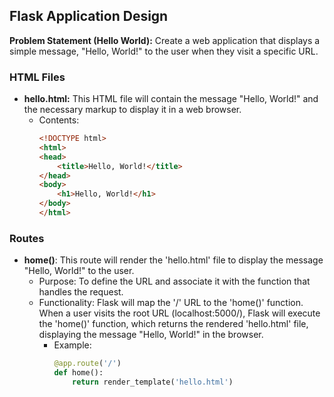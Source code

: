 ## Flask Application Design

**Problem Statement (Hello World):** Create a web application that displays a simple message, "Hello, World!" to the user when they visit a specific URL. 

### HTML Files

- **hello.html:** This HTML file will contain the message "Hello, World!" and the necessary markup to display it in a web browser.
    - Contents:
        ```html
        <!DOCTYPE html>
        <html>
        <head>
            <title>Hello, World!</title>
        </head>
        <body>
            <h1>Hello, World!</h1>
        </body>
        </html>
        ```

### Routes

- **home()**: This route will render the 'hello.html' file to display the message "Hello, World!" to the user.
    - Purpose: To define the URL and associate it with the function that handles the request.
    - Functionality: Flask will map the '/' URL to the 'home()' function. When a user visits the root URL (localhost:5000/), Flask will execute the 'home()' function, which returns the rendered 'hello.html' file, displaying the message "Hello, World!" in the browser.
        - Example:
            ```python
            @app.route('/')
            def home():
                return render_template('hello.html')
            ```